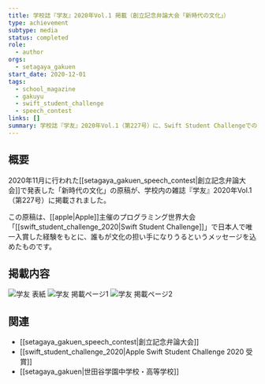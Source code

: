 ```yaml
---
title: 学校誌『学友』2020年Vol.1 掲載（創立記念弁論大会「新時代の文化」）
type: achievement
subtype: media
status: completed
role:
  - author
orgs: 
  - setagaya_gakuen
start_date: 2020-12-01
tags:
  - school_magazine
  - gakuyu
  - swift_student_challenge
  - speech_contest
links: []
summary: 学校誌『学友』2020年Vol.1（第227号）に、Swift Student Challengeでの体験をもとにした創立記念弁論大会での発表「新時代の文化」が掲載されました。
---
```


## 概要
2020年11月に行われた[[setagaya_gakuen_speech_contest|創立記念弁論大会]]で発表した「新時代の文化」の原稿が、学校内の雑誌『学友』2020年Vol.1（第227号）に掲載されました。

この原稿は、[[apple|Apple]]主催のプログラミング世界大会「[[swift_student_challenge_2020|Swift Student Challenge]]」で日本人で唯一入賞した経験をもとに、誰もが文化の担い手になりうるというメッセージを込めたものです。

## 掲載内容
![学友 表紙](linked_assets/10_Achievements/media/gakuyu_2020_vol1_ssc_article/gakuyu_cover.jpg)
![学友 掲載ページ1](linked_assets/10_Achievements/media/gakuyu_2020_vol1_ssc_article/gakuyu_page_1.jpg)
![学友 掲載ページ2](linked_assets/10_Achievements/media/gakuyu_2020_vol1_ssc_article/gakuyu_page_2.jpg)

## 関連
- [[setagaya_gakuen_speech_contest|創立記念弁論大会]]
- [[swift_student_challenge_2020|Apple Swift Student Challenge 2020 受賞]]
- [[setagaya_gakuen|世田谷学園中学校・高等学校]]
